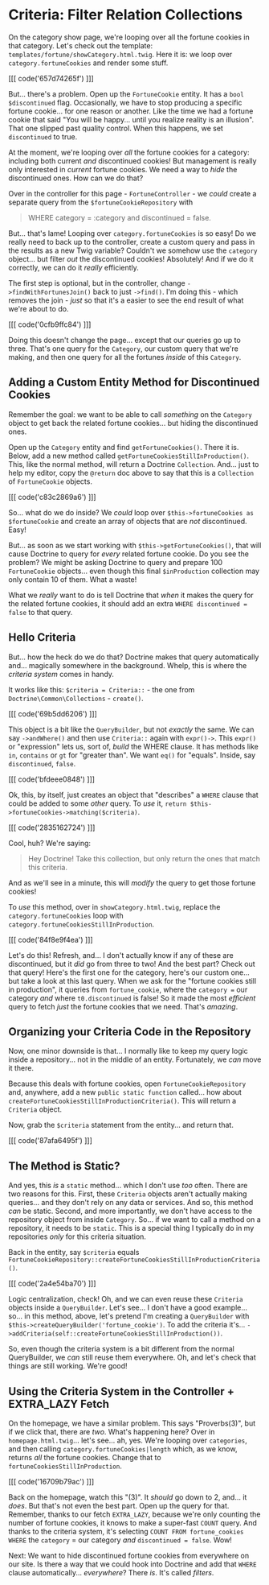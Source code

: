 # Criteria: Filter Relation Collections

On the category show page, we're looping over all the fortune cookies in that
category. Let's check out the template: `templates/fortune/showCategory.html.twig`.
Here it is: we loop over `category.fortuneCookies` and render some stuff.

[[[ code('657d74265f') ]]]

But... there's a problem. Open up the `FortuneCookie` entity. It has a
`bool $discontinued` flag. Occasionally, we have to stop producing a specific fortune
cookie... for one reason or another. Like the time we had a fortune cookie that
said "You will be happy... until you realize reality is an illusion". That one slipped
past quality control. When this happens, we set `discontinued` to true.

At the moment, we're looping over *all* the fortune cookies for a category: including
both current *and* discontinued cookies! But management is really only interested
in *current* fortune cookies. We need a way to *hide* the discontinued ones. How
can we do that?

Over in the controller for this page - `FortuneController` - we *could* create a
separate query from the `$fortuneCookieRepository` with

> WHERE category = :category and discontinued = false.

But... that's lame! Looping over `category.fortuneCookies` is so easy! Do we
really need to back up to the controller, create a custom query and pass in the
results as a new Twig variable? Couldn't we somehow use the `category` object...
but filter *out* the discontinued cookies! Absolutely! And if we do it correctly,
we can do it *really* efficiently.

The first step is optional, but in the controller, change
`->findWithFortunesJoin()` back to just `->find()`. I'm doing this - which
removes the join - *just* so that it's a easier to see the end result
of what we're about to do.

[[[ code('0cfb9ffc84') ]]]

Doing this doesn't change the page... except that our queries go up to three. That's
one query for the `Category`, our custom query that we're making, and then one query
for all the fortunes *inside* of this `Category`.

## Adding a Custom Entity Method for Discontinued Cookies

Remember the goal: we want to be able to call *something* on the `Category` object
to get back the related fortune cookies... but hiding the discontinued ones.

Open up the `Category` entity and find `getFortuneCookies()`. There it
is. Below, add a new method called `getFortuneCookiesStillInProduction()`. This,
like the normal method, will return a Doctrine `Collection`. And... just to help
my editor, copy the `@return` doc above to say that this is a `Collection` of
`FortuneCookie` objects.

[[[ code('c83c2869a6') ]]]

So... what do we do inside? We *could* loop over
`$this->fortuneCookies as $fortuneCookie` and create an array of objects that
are *not* discontinued. Easy!

But... as soon as we start working with `$this->getFortuneCookies()`, that will
cause Doctrine to query for *every* related fortune cookie. Do you see the problem?
We might be asking Doctrine to query and prepare 100 `FortuneCookie` objects...
even though this final `$inProduction` collection may only contain 10 of them.
What a waste!

What we *really* want to do is tell Doctrine that *when* it makes the query for
the related fortune cookies, it should add an extra `WHERE discontinued = false`
to that query.

## Hello Criteria

But... how the heck do we do that? Doctrine makes that query automatically and...
magically somewhere in the background. Whelp, this is where the *criteria system*
comes in handy.

It works like this: `$criteria = Criteria::` - the one from
`Doctrine\Common\Collections` - `create()`.

[[[ code('69b5dd6206') ]]]

This object is a bit like the `QueryBuilder`, but not *exactly* the same. We
can say `->andWhere()` and then use `Criteria::` again with `expr()->`. This
`expr()` or "expression" lets us, sort of, *build* the WHERE clause.
It has methods like `in`, `contains` or `gt` for "greater than". We want `eq()` for
"equals". Inside, say `discontinued`, `false`.

[[[ code('bfdeee0848') ]]]

Ok, this, by itself, just creates an object that "describes" a `WHERE` clause
that could be added to some *other* query. To *use* it,
`return $this->fortuneCookies->matching($criteria)`.

[[[ code('2835162724') ]]]

Cool, huh? We're saying:

> Hey Doctrine! Take this collection, but only return the ones that match this criteria.

And as we'll see in a minute, this will *modify* the query to get those fortune
cookies!

To *use* this method, over in `showCategory.html.twig`, replace the
`category.fortuneCookies` loop with `category.fortuneCookiesStillInProduction`.

[[[ code('84f8e9f4ea') ]]]

Let's do this! Refresh, and... I don't actually know if any of these are
discontinued, but it *did* go from three to two! And the best part? Check out that
query! Here's the first one for the category, here's our custom one... but take a
look at this last query. When we ask for the "fortune cookies still in production",
it queries from `fortune_cookie`, where the `category =` our category *and* where
`t0.discontinued` is false! So it made the most *efficient* query to fetch *just*
the fortune cookies that we need. That's *amazing*.

## Organizing your Criteria Code in the Repository

Now, one minor downside is that... I normally like to keep my query logic
inside a repository... not in the middle of an entity. Fortunately, we *can* move
it there.

Because this deals with fortune cookies, open
`FortuneCookieRepository` and, anywhere, add a new `public static function` called...
how about `createFortuneCookiesStillInProductionCriteria()`. This will return a
`Criteria` object.

Now, grab the `$criteria` statement from the entity... and return that.

[[[ code('87afa6495f') ]]]

## The Method is Static?

And yes, this *is* a `static` method... which I don't use *too* often. There are
two reasons for this. First, these `Criteria` objects aren't actually making queries...
and they don't rely on any data or services. And so, this method *can* be static.
Second, and more importantly, we don't have access to the repository object from
inside `Category`. So... if we want to call a method on a repository, it needs to
be `static`. This is a special thing I typically do in my repositories *only* for
this criteria situation.

Back in the entity, say `$criteria` equals
`FortuneCookieRepository::createFortuneCookiesStillInProductionCriteria()`.

[[[ code('2a4e54ba70') ]]]

Logic centralization, check! Oh, and we can even reuse these `Criteria` objects
inside a `QueryBuilder`. Let's see... I don't have a good example... so... in this
method, above, let's pretend I'm creating a `QueryBuilder` with
`$this->createQueryBuilder('fortune_cookie')`. To add the criteria it's...
`->addCriteria(self::createFortuneCookiesStillInProduction())`.

So, even though the criteria system is a bit different from the normal QueryBuilder,
we *can* still reuse them everywhere. Oh, and let's check that things are still
working. We're good!

## Using the Criteria System in the Controller + EXTRA_LAZY Fetch

On the homepage, we have a similar problem. This says "Proverbs(3)", but if
we click that, there are *two*. What's happening here? Over in
`homepage.html.twig`... let's see... ah, yes. We're looping over `categories`, and
then calling `category.fortuneCookies|length` which, as we know, returns *all*
the fortune cookies. Change that to `fortuneCookiesStillInProduction`.

[[[ code('16709b79ac') ]]]

Back on the homepage, watch this "(3)". It *should* go down to 2, and... it *does*.
But that's not even the best part. Open up the query for that. Remember, thanks to
our fetch `EXTRA_LAZY`, because we're only counting the number of fortune cookies,
it knows to make a super-fast `COUNT` query. And thanks to the criteria system, it's
selecting `COUNT FROM fortune_cookies WHERE` the `category` = our category *and*
`discontinued = false`. Wow!

Next: We want to hide discontinued fortune cookies from everywhere on our site. Is
there a way that we could hook into Doctrine and add that `WHERE` clause
automatically... *everywhere*? There *is*. It's called *filters*.
